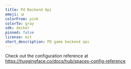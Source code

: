 ```yaml
---
title: Pd Backend Api
emoji: 📊
colorFrom: pink
colorTo: gray
sdk: docker
pinned: false
license: mit
short_description: PD game backend api
---
```


Check out the configuration reference at https://huggingface.co/docs/hub/spaces-config-reference
